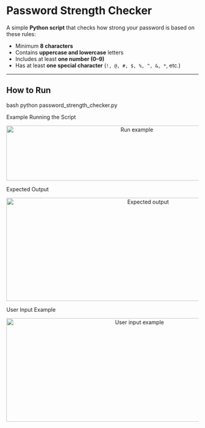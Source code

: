 # Password Strength Checker

A simple **Python script** that checks how strong your password is based on these rules:

- Minimum **8 characters**  
- Contains **uppercase and lowercase** letters  
- Includes at least **one number (0–9)**  
- Has at least **one special character** (`!, @, #, $, %, ^, &, *`, etc.)

---

## How to Run

bash
python password_strength_checker.py


Example
Running the Script
<p align="center"> <img width="668" height="144" alt="Run example" src="https://github.com/user-attachments/assets/489af365-6a1c-499d-bf86-796746ffb01c" /> </p>
Expected Output
<p align="center"> <img width="727" height="270" alt="Expected output" src="https://github.com/user-attachments/assets/83c2d47b-86de-4a7c-8b20-aa967e55d328" /> </p>
User Input Example
<p align="center"> <img width="682" height="271" alt="User input example" src="https://github.com/user-attachments/assets/a044bc6a-e562-4f40-8a7c-cb4bd98d17a0" /> </p>
